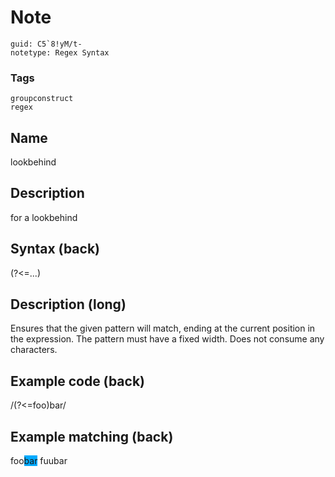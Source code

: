 # Note
```
guid: C5`8!yM/t-
notetype: Regex Syntax
```

### Tags
```
groupconstruct
regex
```

## Name
lookbehind

## Description
for a lookbehind

## Syntax (back)
<div>
  (?<=...)
</div>

## Description (long)
<div>
  <div>
    <div>
      Ensures that the given pattern will match, ending at the
      current position in the expression. The pattern must have a
      fixed width. Does not consume any characters.
    </div>
  </div>
</div>

## Example code (back)
<div>
  /(?<=foo)bar/
</div>

## Example matching (back)
foo<span style="background-color: rgb(0, 170, 255);">bar</span>
fuubar
